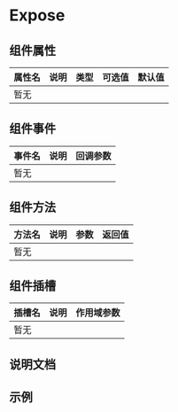 # Expose

<div class="compo-top"></div>


## 组件属性

<table class="compo-talbe-body">
  <thead>
    <tr class="compo-talbe-top">
      <th>属性名</th>
      <th>说明</th>
      <th>类型</th>
      <th>可选值</th>
      <th>默认值</th>
    </tr>
  </thead>
  <tbody>
    <tr class="compo-talbe-zw">
      <td colspan="5">暂无</td>
    </tr>
  </tbody>
</table>


## 组件事件

<table class="compo-talbe-body">
  <thead>
    <tr class="compo-talbe-top">
      <th>事件名</th>
      <th>说明</th>
      <th>回调参数</th>
    </tr>
  </thead>
  <tbody>
    <tr class="compo-talbe-zw">
      <td colspan="5">暂无</td>
    </tr>
  </tbody>
</table>


## 组件方法

<table class="compo-talbe-body">
  <thead>
    <tr class="compo-talbe-top">
      <th>方法名</th>
      <th>说明</th>
      <th>参数</th>
      <th>返回值</th>
    </tr>
  </thead>
  <tbody>
    <tr class="compo-talbe-zw">
      <td colspan="5">暂无</td>
    </tr>
  </tbody>
</table>


## 组件插槽

<table class="compo-talbe-body">
  <thead>
    <tr class="compo-talbe-top">
      <th>插槽名</th>
      <th>说明</th>
      <th>作用域参数</th>
    </tr>
  </thead>
  <tbody>
    <tr class="compo-talbe-zw">
      <td colspan="5">暂无</td>
    </tr>
  </tbody>
</table>


## 说明文档

## 示例